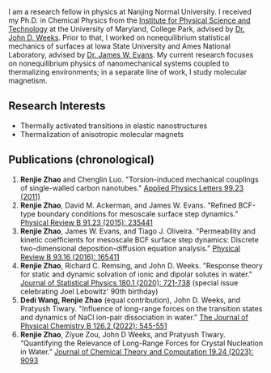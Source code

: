 I am a research fellow in physics at Nanjing Normal University. I received my Ph.D. in Chemical Physics from the [Institute for Physical Science and Technology](https://ipst.umd.edu/) at the University of Maryland, College Park, advised by [Dr. John D. Weeks](https://terpconnect.umd.edu/~jdw/). Prior to that, I worked on nonequilibrium statistical mechanics of surfaces at Iowa State University and Ames National Laboratory, advised by [Dr. James W. Evans](https://www.ameslab.gov/directory/james-evans). My current research focuses on nonequilibrium physics of nanomechanical systems coupled to thermalizing environments; in a separate line of work, I study molecular magnetism.

## Research Interests
- Thermally activated transitions in elastic nanostructures
- Thermalization of anisotropic molecular magnets

## Publications (chronological)
1. **Renjie Zhao** and Chenglin Luo. "Torsion-induced mechanical couplings of single-walled carbon nanotubes." [Applied Physics Letters 99.23 (2011)](
https://doi.org/10.1063/1.3665938
)
2. **Renjie Zhao**, David M. Ackerman, and James W. Evans. "Refined BCF-type boundary conditions for mesoscale surface step dynamics." [Physical Review B 91.23 (2015): 235441](https://doi.org/10.1103/PhysRevB.91.235441)
3. **Renjie Zhao**, James W. Evans, and Tiago J. Oliveira. "Permeability and kinetic coefficients for mesoscale BCF surface step dynamics: Discrete two-dimensional deposition-diffusion equation analysis." [Physical Review B 93.16 (2016): 165411](https://doi.org/10.1103/PhysRevB.93.165411)
4. **Renjie Zhao**, Richard C. Remsing, and John D. Weeks. "Response theory for static and dynamic solvation of ionic and dipolar solutes in water." [Journal of Statistical Physics 180.1 (2020): 721-738](https://doi.org/10.1007/s10955-020-02509-z) (special issue celebrating Joel Lebowitz' 90th birthday)
5. **Dedi Wang, Renjie Zhao** (equal contribution), John D. Weeks, and Pratyush Tiwary. "Influence of long-range forces on the transition states and dynamics of NaCl ion-pair dissociation in water." [The Journal of Physical Chemistry B 126.2 (2022): 545-551](https://pubs.acs.org/doi/abs/10.1021/acs.jpcb.1c09454)
6. **Renjie Zhao**, Ziyue Zou, John D Weeks, and Pratyush Tiwary. “Quantifying the Relevance of Long-Range Forces for Crystal Nucleation in Water.” [Journal of Chemical Theory and Computation 19.24 (2023): 9093](https://pubs.acs.org/doi/abs/10.1021/acs.jctc.3c01120)
